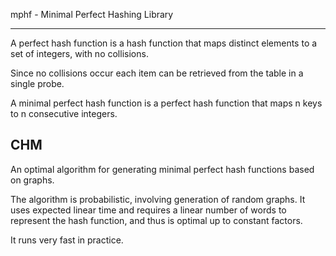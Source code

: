 mphf - Minimal Perfect Hashing Library
**************************************

A perfect hash function is a hash function that maps distinct elements to a set of integers, with no collisions.

Since no collisions occur each item can be retrieved from the table in a single probe.

A minimal perfect hash function is a perfect hash function that maps n keys to n consecutive integers. 

CHM
---
An optimal algorithm for generating minimal perfect hash functions based on graphs.

The algorithm is probabilistic, involving generation of random graphs.
It uses expected linear time and requires a linear number of words to represent the hash function, and thus is optimal up to constant factors.

It runs very fast in practice.
